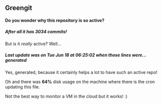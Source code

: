 ## Greengit

#### Do you wonder why this repository is so active?

##### After all it has 3034 commits!

But is it *really* active? Well...

##### Last update was on Tue Jun 18 at 06:25:02 when those lines were... generated

Yes, generated, because it certainly helps a lot to have such an active repo!

Oh and there was **64%** disk usage on the machine
where there is the cron updating this file.

Not the best way to monitor a VM in the cloud but it works! :)
